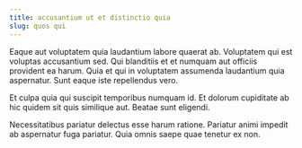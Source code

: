 ```yaml
---
title: accusantium ut et distinctio quia
slug: quos qui
---
```


Eaque aut voluptatem quia laudantium labore quaerat ab. Voluptatem qui est voluptas accusantium sed. Qui blanditiis et et numquam aut officiis provident ea harum. Quia et qui in voluptatem assumenda laudantium quia aspernatur. Sunt eaque iste repellendus vero.

Et culpa quia qui suscipit temporibus numquam id. Et dolorum cupiditate ab hic quidem sit quis similique aut. Beatae sunt eligendi.

Necessitatibus pariatur delectus esse harum ratione. Pariatur animi impedit ab aspernatur fuga pariatur. Quia omnis saepe quae tenetur ex non.
